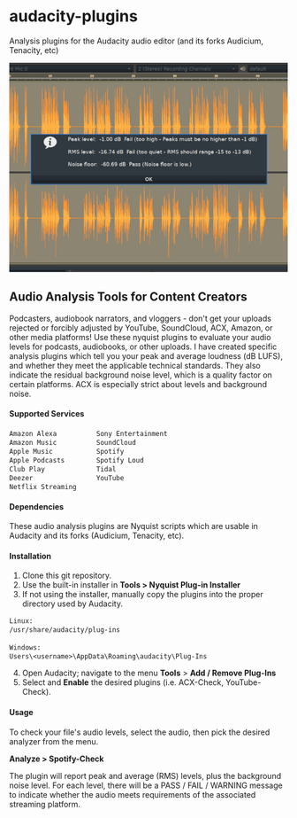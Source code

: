 # audacity-plugins
Analysis plugins for the Audacity audio editor (and its forks  Audicium, Tenacity, etc)

[![Audacity Nyquist Plugins](audacity-plugin_thb.jpg)](audacity-plugin.jpg)

## Audio Analysis Tools for Content Creators

Podcasters, audiobook narrators, and vloggers - don't get your uploads rejected or forcibly adjusted by YouTube, SoundCloud, ACX, Amazon, or other media platforms! Use these nyquist plugins to evaluate your audio levels for podcasts, audiobooks, or other uploads. I have created specific analysis plugins which tell you your peak and average loudness (dB LUFS), and whether they meet the applicable technical standards. They also indicate the residual background noise level, which is a quality factor on certain platforms. ACX is especially strict about levels and background noise.

#### Supported Services
```
Amazon Alexa          Sony Entertainment
Amazon Music          SoundCloud
Apple Music           Spotify
Apple Podcasts        Spotify Loud
Club Play             Tidal
Deezer                YouTube
Netflix Streaming
```

#### Dependencies

These audio analysis plugins are Nyquist scripts which are usable in Audacity and its forks (Audicium, Tenacity, etc).

#### Installation 

1. Clone this git repository.
2. Use the built-in installer in **Tools > Nyquist Plug-in Installer**
3. If not using the installer, manually copy the plugins into the proper directory used by Audacity.
```
Linux:
/usr/share/audacity/plug-ins

Windows:
Users\<username>\AppData\Roaming\audacity\Plug-Ins
```

4. Open Audacity; navigate to the menu **Tools** > **Add / Remove Plug-Ins**
5. Select and **Enable** the desired plugins (i.e. ACX-Check, YouTube-Check).

#### Usage 

To check your file's audio levels, select the audio, then pick the desired analyzer from the menu.

**Analyze > Spotify-Check**

The plugin will report peak and average (RMS) levels, plus the background noise level. For each level, there will be a PASS / FAIL / WARNING message to indicate whether the audio meets requirements of the associated streaming platform.
